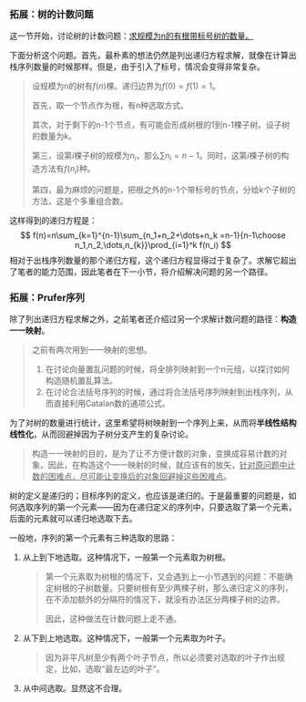 ### 拓展：树的计数问题

这一节开始，讨论树的计数问题：<u>求规模为n的有根带标号树的数量。</u>

下面分析这个问题。首先，最朴素的想法仍然是列出递归方程求解，就像在计算出栈序列数量的时候那样。但是，由于引入了标号，情况会变得非常复杂。

> 设规模为n的树有$f(n)$棵。递归边界为$f(0)=f(1)=1$。
>
> 首先，取一个节点作为根，有n种选取方式。
>
> 其次，对于剩下的n-1个节点，有可能会形成树根的1到n-1棵子树。设子树的数量为k。
>
> 第三，设第$i$棵子树的规模为$n_i$，那么$\sum n_i =n-1$。同时，这第$i$​​棵子树的构造方法有$f(n_i)$种。
>
> 第四，最为麻烦的问题是，把根之外的n-1个带标号的节点，分给k个子树的方法，这是个多重组合数。

这样得到的递归方程是：
$$
f(n)=n\sum_{k=1}^{n-1}\sum_{n_1+n_2+\dots+n_k =n-1}{n-1\choose n_1,n_2,\dots,n_{k}}\prod_{i=1}^k f(n_i)
$$
相对于出栈序列数量的那个递归方程，这个递归方程显得过于复杂了。求解它超出了笔者的能力范围，因此笔者在下一小节，将介绍解决问题的另一个路径。

### 拓展：Prufer序列

除了列出递归方程求解之外，之前笔者还介绍过另一个求解计数问题的路径：**构造一一映射**。

> 之前有两次用到一一映射的思想。
>
> 1. 在讨论向量置乱问题的时候，将全排列映射到一个n元组，以探讨如何构造随机置乱算法。
> 2. 在讨论合法括号序列的时候，通过将合法括号序列映射到出栈序列，从而直接利用Catalan数的通项公式。

为了对树的数量进行统计，这里希望将树映射到一个序列上来，从而将**半线性结构线性化**，从而回避掉因为子树分支产生的复杂讨论。

> 构造一一映射的目的，是为了让不方便计数的对象，变换成容易计数的对象。因此，在构造这个一一映射的时候，就应该有的放矢，<u>针对原问题中计数的困难点，尽可能让变换后的对象回避掉这些困难点</u>。

树的定义是递归的；目标序列的定义，也应该是递归的。于是最重要的问题是，如何选取序列的第一个元素——因为在递归定义的序列中，只要选取了第一个元素，后面的元素就可以递归地选取下去。

一般地，序列的第一个元素有三种选取的思路：

1. 从上到下地选取。这种情况下，一般第一个元素取为树根。

   > 第一个元素取为树根的情况下，又会遇到上一小节遇到的问题：不能确定树根的子树数量。只要树根有至少两棵子树，那么递归定义的序列，在不添加额外的分隔符的情况下，就没有办法区分两棵子树的边界。
   >
   > 因此，这种做法在计数问题上走不通。

2. 从下到上地选取。这种情况下，一般第一个元素取为叶子。

   > 因为非平凡树至少有两个叶子节点，所以必须要对选取的叶子作出规定，比如，选取“最左边的叶子”。
   >
   > 

3. 从中间选取。显然这不合理。







